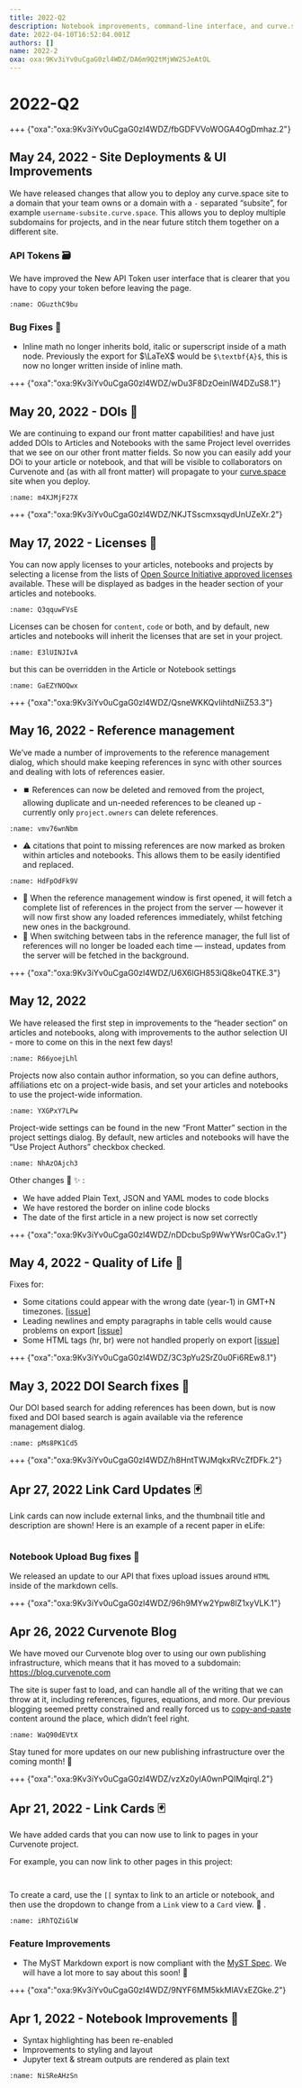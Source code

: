 ```yaml
---
title: 2022-Q2
description: Notebook improvements, command-line interface, and curve.space!
date: 2022-04-10T16:52:04.001Z
authors: []
name: 2022-2
oxa: oxa:9Kv3iYv0uCgaG0zl4WDZ/DA6m9Q2tMjWW2SJeAtOL
---
```


# 2022-Q2

+++ {"oxa":"oxa:9Kv3iYv0uCgaG0zl4WDZ/fbGDFVVoWOGA4OgDmhaz.2"}

## May 24, 2022 - Site Deployments & UI Improvements

We have released changes that allow you to deploy any curve.space site to a domain that your team owns or a domain with a `-` separated “subsite”, for example `username-subsite.curve.space`. This allows you to deploy multiple subdomains for projects, and in the near future stitch them together on a different site.

### API Tokens 🗃️

We have improved the New API Token user interface that is clearer that you have to copy your token before leaving the page.

```{figure} images/9Kv3iYv0uCgaG0zl4WDZ-LNynluX0EaZfA2ayiYsv-v1.png
:name: OGuzthC9bu
```

### Bug Fixes 🐛

* Inline math no longer inherits bold, italic or superscript inside of a math node. Previously the export for $\LaTeX$ would be `$\textbf{A}$`, this is now no longer written inside of inline math.

+++ {"oxa":"oxa:9Kv3iYv0uCgaG0zl4WDZ/wDu3F8DzOeinlW4DZuS8.1"}

## May 20, 2022 - DOIs 🔗

We are continuing to expand our front matter capabilities! and have just added DOIs to Articles and Notebooks with the same Project level overrides that we see on our other front matter fields. So now you can easily add your DOi to your article or notebook, and that will be visible to collaborators on Curvenote and (as with all front matter) will propagate to your [curve.space](https://curve.space) site when you deploy.

```{figure} images/9Kv3iYv0uCgaG0zl4WDZ-o5L2F2EGeujs72N1t0KC-v1.png
:name: m4XJMjF27X
```

+++ {"oxa":"oxa:9Kv3iYv0uCgaG0zl4WDZ/NKJTSscmxsqydUnUZeXr.2"}

## May 17, 2022 - Licenses 📜

You can now apply licenses to your articles, notebooks and projects by selecting a license from the lists of [Open Source Initiative approved licenses](https://opensource.org/licenses) available. These will be displayed as badges in the header section of your articles and notebooks.

```{figure} images/9Kv3iYv0uCgaG0zl4WDZ-gmeGfxEhNtvhhz8wADF0-v1.gif
:name: Q3qquwFVsE
```

Licenses can be chosen for `content`, `code` or both, and by default, new articles and notebooks will inherit the licenses that are set in your project.

```{figure} images/9Kv3iYv0uCgaG0zl4WDZ-o8155frruJ7IiIMnBtWp-v1.png
:name: E3lUINJIvA
```

but this can be overridden in the Article or Notebook settings

```{figure} images/9Kv3iYv0uCgaG0zl4WDZ-84tk2QGJ3iOP7wAcp6PN-v1.png
:name: GaEZYNOQwx
```

+++ {"oxa":"oxa:9Kv3iYv0uCgaG0zl4WDZ/QsneWKKQvIihtdNiiZ53.3"}

## May 16, 2022 - Reference management

We’ve made a number of improvements to the reference management dialog, which should make keeping references in sync with other sources and dealing with lots of references easier.

* ⏹️ References can now be deleted and removed from the project, allowing duplicate and un-needed references to be cleaned up - currently only `project.owners` can delete references.

```{figure} images/9Kv3iYv0uCgaG0zl4WDZ-BmxP51nYjTEUcDTGZszH-v1.png
:name: vmv76wnNbm
```

* ⚠️ citations that point to missing references are now marked as broken within articles and notebooks. This allows them to be easily identified and replaced.

```{figure} images/9Kv3iYv0uCgaG0zl4WDZ-og1fDptQHQKbjjGcqbGK-v1.png
:name: HdFpOdFk9V
```

* 🐛 When the reference management window is first opened, it will fetch a complete list of references in the project from the server — however it will now first show any loaded references immediately, whilst fetching new ones in the background.
* 🐛 When switching between tabs in the reference manager, the full list of references will no longer be loaded each time — instead, updates from the server will be fetched in the background.

+++ {"oxa":"oxa:9Kv3iYv0uCgaG0zl4WDZ/U6X6lGH853iQ8ke04TKE.3"}

## May 12, 2022

We have released the first step in improvements to the “header section” on articles and notebooks, along with improvements to the author selection UI - more to come on this in the next few days!

```{figure} images/9Kv3iYv0uCgaG0zl4WDZ-cHRJ7zCoDQe5PHgEmOf6-v1.png
:name: R66yoejLhl
```

Projects now also contain author information, so you can define authors, affiliations etc on a project-wide basis, and set your articles and notebooks to use the project-wide information.

```{figure} images/9Kv3iYv0uCgaG0zl4WDZ-jpuUDAAHvCT5bYjZud6I-v1.png
:name: YXGPxY7LPw
```

Project-wide settings can be found in the new “Front Matter” section in the project settings dialog. By default, new articles and notebooks will have the “Use Project Authors” checkbox checked.

```{figure} images/9Kv3iYv0uCgaG0zl4WDZ-T7hJ0UtwZVp9fhxJ5tqw-v1.png
:name: NhAzOAjch3
```

Other changes 🐛 ✨ :

* We have added Plain Text, JSON and YAML modes to code blocks
* We have restored the border on inline code blocks
* The date of the first article in a new project is now set correctly

+++ {"oxa":"oxa:9Kv3iYv0uCgaG0zl4WDZ/nDDcbuSp9WwYWsr0CaGv.1"}

## May 4, 2022 - Quality of Life 🐛

Fixes for:

* Some citations could appear with the wrong date (year-1) in GMT+N timezones. [\[issue\]](https://github.com/curvenote/support/issues/52)
* Leading newlines and empty paragraphs in table cells would cause problems on export [\[issue\]](https://github.com/curvenote/curvenotejs/issues/83)
* Some HTML tags (hr, br) were not handled properly on export [\[issue\]](https://github.com/curvenote/curvenotejs/issues/73)

+++ {"oxa":"oxa:9Kv3iYv0uCgaG0zl4WDZ/3C3pYu2SrZ0u0Fi6REw8.1"}

## May 3, 2022 DOI Search fixes 🐛

Our DOI based search for adding references has been down, but is now fixed and DOI based search is again available via the reference management dialog.

```{figure} images/9Kv3iYv0uCgaG0zl4WDZ-f4DUSP07n9x9bvP5PyT2-v1.png
:name: pMs8PK1Cd5
```

+++ {"oxa":"oxa:9Kv3iYv0uCgaG0zl4WDZ/h8HntTWJMqkxRVcZfDFk.2"}

## Apr 27, 2022 Link Card Updates 🃏

Link cards can now include external links, and the thumbnail title and description are shown! Here is an example of a recent paper in eLife:

```{link-block} https://elifesciences.org/articles/70235
```

### Notebook Upload Bug fixes 🐛

We released an update to our API that fixes upload issues around `HTML` inside of the markdown cells.

+++ {"oxa":"oxa:9Kv3iYv0uCgaG0zl4WDZ/96h9MYw2Ypw8lZ1xyVLK.1"}

## Apr 26, 2022 Curvenote Blog

We have moved our Curvenote blog over to using our own publishing infrastructure, which means that it has moved to a subdomain: <https://blog.curvenote.com>

The site is super fast to load, and can handle all of the writing that we can throw at it, including references, figures, equations, and more. Our previous blogging seemed pretty constrained and really forced us to [copy-and-paste](https://curvenote.com/oxa:AVQ2dzLNloEd25Io8NbA/m2K31HsBqvCglJacduZU) content around the place, which didn’t feel right.

```{figure} images/9Kv3iYv0uCgaG0zl4WDZ-PBHRWNMDNfuHNwiUIoep-v1.png
:name: WaQ90dEVtX
```

Stay tuned for more updates on our new publishing infrastructure over the coming month! 🚀

+++ {"oxa":"oxa:9Kv3iYv0uCgaG0zl4WDZ/vzXz0yIA0wnPQIMqirql.2"}

## Apr 21, 2022 - Link Cards 🃏

We have added cards that you can now use to link to pages in your Curvenote project.

For example, you can now link to other pages in this project:

```{link-block} oxa:9Kv3iYv0uCgaG0zl4WDZ/LSP3vg3i6ez1uALQaTW4
```

```{link-block} oxa:9Kv3iYv0uCgaG0zl4WDZ/dPPeRbnMco3YbcraaZY8
```

To create a card, use the `[[` syntax to link to an article or notebook, and then use the dropdown to change from a `Link` view to a `Card` view. 🎉 .

```{figure} images/9Kv3iYv0uCgaG0zl4WDZ-OTy0ZwiNjlHnv0fdIY2l-v1.png
:name: iRhTQZiGlW
```

### Feature Improvements

* The MyST Markdown export is now compliant with the [MyST Spec](https://spec.myst.tools/). We will have a lot more to say about this soon! 🚀

+++ {"oxa":"oxa:9Kv3iYv0uCgaG0zl4WDZ/9NYF6MM5kkMlAVxEZGke.2"}

## Apr 1, 2022 - Notebook Improvements 📒

* Syntax highlighting has been re-enabled
* Improvements to styling and layout
* Jupyter text & stream outputs are rendered as plain text

```{figure} images/9Kv3iYv0uCgaG0zl4WDZ-7nXDHcHhEJVqOPmR4twr-v1.png
:name: NiSReAHzSn
```

